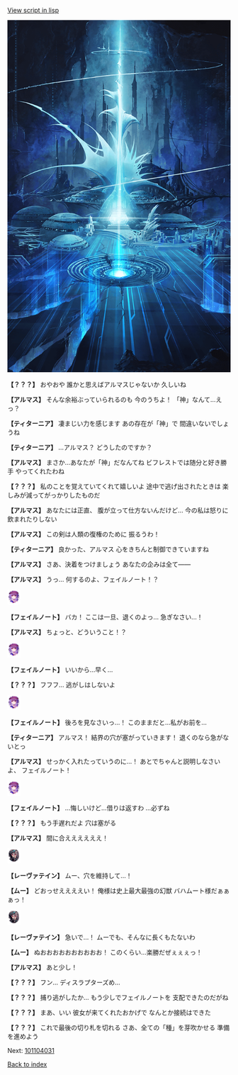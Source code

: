 [View script in lisp](../scripts/101104020.txt)

![profound.png](../images/backgrounds/profound.png)

**【？？？】**
おやおや
誰かと思えばアルマスじゃないか
久しいね

**【アルマス】**
そんな余裕ぶっていられるのも
今のうちよ！
「神」なんて…えっ？

**【ティターニア】**
凄まじい力を感じます
あの存在が「神」で
間違いないでしょうね

**【ティターニア】**
…アルマス？
どうしたのですか？

**【アルマス】**
まさか…あなたが「神」だなんてね
ビフレストでは随分と好き勝手
やってくれたわね

**【？？？】**
私のことを覚えていてくれて嬉しいよ
途中で逃げ出されたときは
楽しみが減ってがっかりしたものだ

**【アルマス】**
あなたには正直、
腹が立って仕方ないんだけど…
今の私は怒りに飲まれたりしない

**【アルマス】**
この剣は人類の復権のために
振るうわ！

**【ティターニア】**
良かった、アルマス
心をきちんと制御できていますね

**【アルマス】**
さあ、決着をつけましょう
あなたの企みは全て――

**【アルマス】**
うっ…
何するのよ、フェイルノート！？

<img src="../images/units/3401911.png" alt="3401911.png" height="34"/>

**【フェイルノート】**
バカ！
ここは一旦、退くのよっ…
急ぎなさい…！

**【アルマス】**
ちょっと、どういうこと！？

<img src="../images/units/3401911.png" alt="3401911.png" height="34"/>

**【フェイルノート】**
いいから…早く…

**【？？？】**
フフフ…
逃がしはしないよ

<img src="../images/units/3401911.png" alt="3401911.png" height="34"/>

**【フェイルノート】**
後ろを見なさいっ…！
このままだと…私がお前を…

**【ティターニア】**
アルマス！
結界の穴が塞がっていきます！
退くのなら急がないとっ

**【アルマス】**
せっかく入れたっていうのに…！
あとでちゃんと説明しなさいよ、
フェイルノート！

<img src="../images/units/3401911.png" alt="3401911.png" height="34"/>

**【フェイルノート】**
…悔しいけど…借りは返すわ
…必ずね

**【？？？】**
もう手遅れだよ
穴は塞がる

**【アルマス】**
間に合ええええええ！

<img src="../images/units/3100211.png" alt="3100211.png" height="34"/>

**【レーヴァテイン】**
ムー、穴を維持して…！

**【ムー】**
どおっせええええい！
俺様は史上最大最強の幻獣
バハムート様だぁぁぁっ！

<img src="../images/units/3100211.png" alt="3100211.png" height="34"/>

**【レーヴァテイン】**
急いで…！
ムーでも、そんなに長くもたないわ

**【ムー】**
ぬおおおおおおおおおお！
このくらい…楽勝だぜぇぇぇっ！

**【アルマス】**
あと少し！

**【？？？】**
フン…
ディスラプターズめ…

**【？？？】**
捕り逃がしたか…
もう少しでフェイルノートを
支配できたのだがね

**【？？？】**
まあ、いい
彼女が来てくれたおかげで
なんとか接続はできた

**【？？？】**
これで最後の切り札を切れる
さあ、全ての「種」を芽吹かせる
準備を進めよう

Next: [101104031](101104031.md)

[Back to index](index.md)
